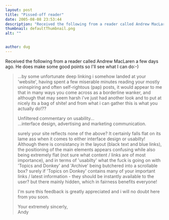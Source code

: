 ```yaml
---
layout: post
title: "Pissed-off reader"
date: 2005-08-08 23:53:44
description: "Received the following from a reader called Andrew MacLaren a few days ago. He does make some good points so I&#8217;ll see what I can do -- -) &#8230;by some unfortunate deep linking i somehow landed at your &#8216;website&#8217;, having spent a&#8230;"
thumbnail: defaultThumbnail.png
alt: ""


author: dug
---
```


<p>Received the following from a reader called Andrew MacLaren a few days ago. He does make some good points so I'll see what I can do:-)</p>

<blockquote><p>...by some unfortunate deep linking i somehow landed at your 'website', having spent a few miserable minutes reading your mostly uninspiring and often self-rightous (pap) posts, it would appear to me that in many ways you come across as a borderline wanker, and although that may seem harsh i've just had another look and to put at nicely its a bag of shite! and from what i can gather this is what you actually do!??</p>

<p> Unfiltered commentary on usability...<br />
...interface design, advertising and marketing communication.</p>

<p>surely your site reflects none of the above? It certainly falls flat on its lame ass when it comes to either interface design or usabilty! Although there is consistancy in the layout (black text and blue links), the positioning of the main elements appears confusing while also being extremely flat (not sure what content / links are of most importance), and in terms of 'usabilty' what the fuck is going on with 'Topics and Donkey' and 'Archive' being butchered into a scrollable box? surely if 'Topics on Donkey' contains many of your important links  / latest information - they should be instantly available to the user? but there mainly hidden, which in fairness benefits everyone!</p>

<p>I'm sure this feedback is greatly appreciated and i will no doubt here from you soon.</p>

<p>Your extremely sincerly,<br />
Andy</p></blockquote>
